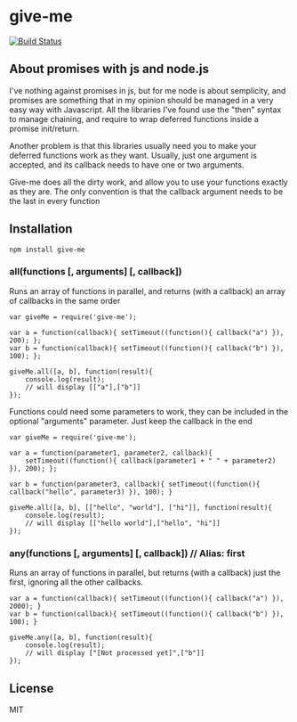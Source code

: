 give-me
=============
[![Build Status](https://secure.travis-ci.org/matteofigus/give-me.png?branch=master)](http://travis-ci.org/matteofigus/give-me)

## About promises with js and node.js

I've nothing against promises in js, but for me node is about semplicity, and promises are something that in my opinion should be managed in a very easy way with Javascript. All the libraries I've found use the "then" syntax to manage chaining, and require to wrap deferred functions inside a promise init/return.

Another problem is that this libraries usually need you to make your deferred functions work as they want. Usually, just one argument is accepted, and its callback needs to have one or two arguments.

Give-me does all the dirty work, and allow you to use your functions exactly as they are. The only convention is that the callback argument needs to be the last in every function

## Installation

	npm install give-me

### all(functions [, arguments] [, callback])

Runs an array of functions in parallel, and returns (with a callback) an array of callbacks in the same order

	var giveMe = require('give-me');

	var a = function(callback){ setTimeout((function(){ callback("a") }), 200); };
	var b = function(callback){ setTimeout((function(){ callback("b") }), 100); };

	giveMe.all([a, b], function(result){
		console.log(result);
		// will display [["a"],["b"]]
	});

Functions could need some parameters to work, they can be included in the optional "arguments" parameter. Just keep the callback in the end

	var giveMe = require('give-me');

	var a = function(parameter1, parameter2, callback){ 
		setTimeout((function(){ callback(parameter1 + " " + parameter2) }), 200); };

	var b = function(parameter3, callback){ setTimeout((function(){ callback("hello", parameter3) }), 100); }

	giveMe.all([a, b], [["hello", "world"], ["hi"]], function(result){
		console.log(result);
		// will display [["hello world"],["hello", "hi"]]
	});


### any(functions [, arguments] [, callback]) // Alias: first
	
Runs an array of functions in parallel, but returns (with a callback) just the first, ignoring all the other callbacks.

  
    var a = function(callback){ setTimeout((function(){ callback("a") }), 2000); }
    var b = function(callback){ setTimeout((function(){ callback("b") }), 100); }

    giveMe.any([a, b], function(result){
    	console.log(result);
    	// will display ["[Not processed yet]",["b"]]
    });

## License

MIT